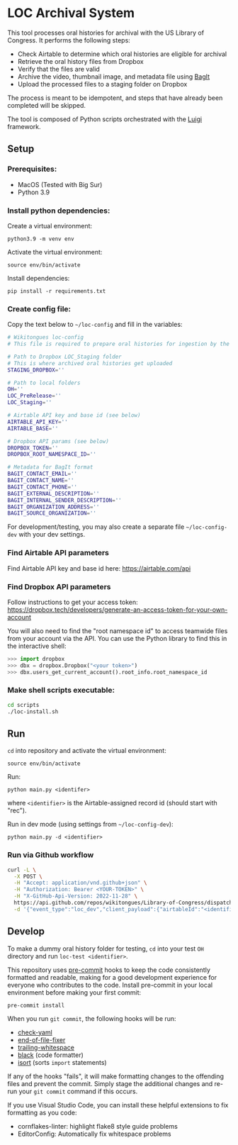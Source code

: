 # LOC Archival System

This tool processes oral histories for archival with the US Library of Congress. It performs the following steps:

* Check Airtable to determine which oral histories are eligible for archival
* Retrieve the oral history files from Dropbox
* Verify that the files are valid
* Archive the video, thumbnail image, and metadata file using [BagIt](https://en.wikipedia.org/wiki/BagIt)
* Upload the processed files to a staging folder on Dropbox

The process is meant to be idempotent, and steps that have already been completed will be skipped.

The tool is composed of Python scripts orchestrated with the [Luigi](https://luigi.readthedocs.io/en/stable/) framework.

## Setup
### Prerequisites:
- MacOS (Tested with Big Sur)
- Python 3.9
### Install python dependencies:
Create a virtual environment:
```
python3.9 -m venv env
```
Activate the virtual environment:
```
source env/bin/activate
```
Install dependencies:
```
pip install -r requirements.txt
```
### Create config file:
Copy the text below to `~/loc-config` and fill in the variables:
```bash
# Wikitongues loc-config
# This file is required to prepare oral histories for ingestion by the Library of Congress.

# Path to Dropbox LOC_Staging folder
# This is where archived oral histories get uploaded
STAGING_DROPBOX=''

# Path to local folders
OH=''
LOC_PreRelease=''
LOC_Staging=''

# Airtable API key and base id (see below)
AIRTABLE_API_KEY=''
AIRTABLE_BASE=''

# Dropbox API params (see below)
DROPBOX_TOKEN=''
DROPBOX_ROOT_NAMESPACE_ID=''

# Metadata for BagIt format
BAGIT_CONTACT_EMAIL=''
BAGIT_CONTACT_NAME=''
BAGIT_CONTACT_PHONE=''
BAGIT_EXTERNAL_DESCRIPTION=''
BAGIT_INTERNAL_SENDER_DESCRIPTION=''
BAGIT_ORGANIZATION_ADDRESS=''
BAGIT_SOURCE_ORGANIZATION=''
```

For development/testing, you may also create a separate file `~/loc-config-dev` with your dev settings.
### Find Airtable API parameters
Find Airtable API key and base id here: https://airtable.com/api

### Find Dropbox API parameters
Follow instructions to get your access token: https://dropbox.tech/developers/generate-an-access-token-for-your-own-account

You will also need to find the "root namespace id" to access teamwide files from your account via the API. You can use the Python library to find this in the interactive shell:
```python
>>> import dropbox
>>> dbx = dropbox.Dropbox("<your token>")
>>> dbx.users_get_current_account().root_info.root_namespace_id
```

### Make shell scripts executable:
```bash
cd scripts
./loc-install.sh
```

## Run
`cd` into repository and activate the virtual environment:
```
source env/bin/activate
```

Run:
```
python main.py <identifer>
```
where `<identifier>` is the Airtable-assigned record id (should start with "rec").

Run in dev mode (using settings from `~/loc-config-dev`):
```
python main.py -d <identifier>
```

### Run via Github workflow
```bash
curl -L \
  -X POST \
  -H "Accept: application/vnd.github+json" \
  -H "Authorization: Bearer <YOUR-TOKEN>" \
  -H "X-GitHub-Api-Version: 2022-11-28" \
  https://api.github.com/repos/wikitongues/Library-of-Congress/dispatches \
  -d '{"event_type":"loc_dev","client_payload":{"airtableId":"<identifier>"}}'
```

## Develop
To make a dummy oral history folder for testing, `cd` into your test `OH` directory and run `loc-test <identifier>`.

This repository uses [pre-commit](https://pre-commit.com/) hooks to keep the code consistently formatted and readable, making for a good development experience for everyone who contributes to the code. Install pre-commit in your local environment before making your first commit:
```
pre-commit install
```
When you run `git commit`, the following hooks will be run:
* [check-yaml](https://github.com/pre-commit/pre-commit-hooks#check-yaml)
* [end-of-file-fixer](https://github.com/pre-commit/pre-commit-hooks#end-of-file-fixer)
* [trailing-whitespace](https://github.com/pre-commit/pre-commit-hooks#trailing-whitespace)
* [black](https://github.com/psf/black) (code formatter)
* [isort](https://github.com/pycqa/isort) (sorts `import` statements)

If any of the hooks "fails", it will make formatting changes to the offending files and prevent the commit. Simply stage the additional changes and re-run your `git commit` command if this occurs.

If you use Visual Studio Code, you can install these helpful extensions to fix formatting as you code:
* cornflakes-linter: highlight flake8 style guide problems
* EditorConfig: Automatically fix whitespace problems
